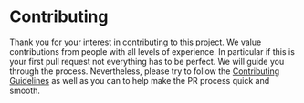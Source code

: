 # Contributing

Thank you for your interest in contributing to this project.
We value contributions from people with all levels of experience.
In particular if this is your first pull request not everything has to be perfect.
We will guide you through the process.
Nevertheless, please try to follow the [Contributing Guidelines](https://qcec.readthedocs.io/en/latest/Contributing.html) as well as you can to help make the PR process quick and smooth.
